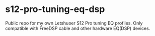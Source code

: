# s12-pro-tuning-eq-dsp
Public repo for my own Letshuoer S12 Pro tuning EQ profiles. Only compatible with FreeDSP cable and other hardware EQ(DSP) devices.
